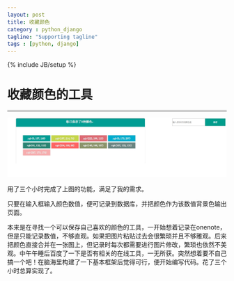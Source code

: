 ```yaml
---
layout: post
title: 收藏颜色
category : python_django
tagline: "Supporting tagline"
tags : [python, django]
---
```

{% include JB/setup %}
# 收藏颜色的工具
---
![collect_color](./image/collect_color.jpg)


用了三个小时完成了上图的功能，满足了我的需求。

只要在输入框输入颜色数值，便可记录到数据库，并把颜色作为该数值背景色输出页面。

<!--break-->

本来是在寻找一个可以保存自己喜欢的颜色的工具，一开始想着记录在onenote，但是只能记录数值，不够直观。如果把图片粘贴过去会很繁琐并且不够雅观。后来把颜色直接合并在一张图上，但记录时每次都需要进行图片修改，繁琐也依然不美观。中午午睡后百度了一下是否有相关的在线工具，一无所获。突然想着要不自己搞一个吧！在脑海里构建了一下基本框架后觉得可行，便开始编写代码。花了三个小时总算实现了。

